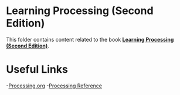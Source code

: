 # Learning Processing (Second Edition)

This folder contains content related to the book [**Learning Processing (Second Edition)**](http://learningprocessing.com/).

# Useful Links
-[Processing.org](https://processing.org/)
-[Processing Reference](https://processing.org/reference/)
